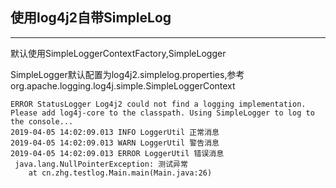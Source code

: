 ## 使用log4j2自带SimpleLog
* * *
默认使用SimpleLoggerContextFactory,SimpleLogger

SimpleLogger默认配置为log4j2.simplelog.properties,参考org.apache.logging.log4j.simple.SimpleLoggerContext 

```控制台
ERROR StatusLogger Log4j2 could not find a logging implementation. Please add log4j-core to the classpath. Using SimpleLogger to log to the console...
2019-04-05 14:02:09.013 INFO LoggerUtil 正常消息
2019-04-05 14:02:09.013 WARN LoggerUtil 警告消息
2019-04-05 14:02:09.013 ERROR LoggerUtil 错误消息
 java.lang.NullPointerException: 测试异常
	at cn.zhg.testlog.Main.main(Main.java:26)

```